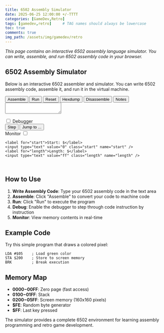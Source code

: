 ```yaml
---
title: 6502 Assembly Simulator
date: 2025-06-25 12:00:00 +/-TTTT
categories: [GameDev,Retro]
tags: [gamedev,retro]     # TAG names should always be lowercase
toc: true
comments: true
img_path: /assets/img/gamedev/retro
---
```

_This page contains an interactive 6502 assembly language simulator. You can write, assemble, and run 6502 assembly code in your browser._

## 6502 Assembly Simulator

Below is an interactive 6502 assembler and simulator. You can write 6502 assembly code, assemble it, and run it in the virtual machine.

<div class="widget">
  <div class="buttons">
    <input type="button" value="Assemble" class="assembleButton" />
    <input type="button" value="Run" class="runButton" />
    <input type="button" value="Reset" class="resetButton" />
    <input type="button" value="Hexdump" class="hexdumpButton" />
    <input type="button" value="Disassemble" class="disassembleButton" />
    <input type="button" value="Notes" class="notesButton" />
  </div>

  <textarea class="code"></textarea>

  <canvas class="screen" width="160" height="160"></canvas>

  <div class="debugger">
    <input type="checkbox" class="debug" name="debug" />
    <label for="debug">Debugger</label>
    <div class="minidebugger"></div>
    <div class="buttons">
      <input type="button" value="Step" class="stepButton" />
      <input type="button" value="Jump to ..." class="gotoButton" />
    </div>
  </div>

  <div class="monitorControls">
    <label for="monitoring">Monitor</label>
    <input type="checkbox" class="monitoring" name="monitoring" />

    <label for="start">Start: $</label>
    <input type="text" value="0" class="start" name="start" />
    <label for="length">Length: $</label>
    <input type="text" value="ff" class="length" name="length" />
  </div>
  <div class="monitor"><pre><code></code></pre></div>
  <div class="messages"><pre><code></code></pre></div>

  <div class="notes" style="display: none">Notes:

Memory location $fe contains a new random byte on every instruction.
Memory location $ff contains the ascii code of the last key pressed.

Memory locations $200 to $5ff map to the screen pixels. Different values will
draw different colour pixels. The colours are:

$0: Black
$1: White
$2: Red
$3: Cyan
$4: Purple
$5: Green
$6: Blue
$7: Yellow
$8: Orange
$9: Brown
$a: Light red
$b: Dark grey
$c: Grey
$d: Light green
$e: Light blue
$f: Light grey
  </div>
</div>

<link rel="stylesheet" href="/assets/js/6502js/style.css" type="text/css" />
<script src="/assets/js/6502js/es5-shim.js"></script>
<script src="https://ajax.googleapis.com/ajax/libs/jquery/1.7.2/jquery.min.js"></script>
<script src="/assets/js/6502js/assembler.js"></script>

## How to Use

1. **Write Assembly Code**: Type your 6502 assembly code in the text area
2. **Assemble**: Click "Assemble" to convert your code to machine code
3. **Run**: Click "Run" to execute the program
4. **Debug**: Enable the debugger to step through code instruction by instruction
5. **Monitor**: View memory contents in real-time

## Example Code

Try this simple program that draws a colored pixel:

```assembly
LDA #$05    ; Load green color
STA $200    ; Store to screen memory
BRK         ; Break execution
```

## Memory Map

- **$0000-$00FF**: Zero page (fast access)
- **$0100-$01FF**: Stack
- **$0200-$05FF**: Screen memory (160x160 pixels)
- **$FE**: Random byte generator
- **$FF**: Last key pressed

The simulator provides a complete 6502 environment for learning assembly programming and retro game development. 